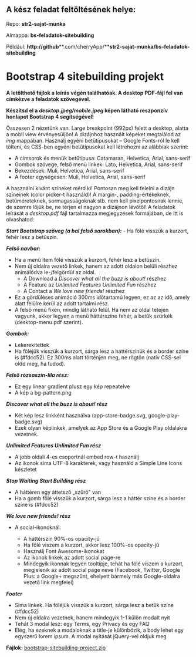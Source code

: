 
## A kész feladat feltöltésének helye:

Repo:  **str2-sajat-munka**

Almappa: **bs-feladatok-sitebuilding**

Például:  **http://github****.com/cherryApp/****str2-sajat-munka/bs-feladatok-sitebuilding**

  

# Bootstrap 4 sitebuilding projekt

**A letölthető fájlok a leírás végén találhatóak. A desktop PDF-fájl fel van címkézve a feladatok szövegével.**

**Készítsd el a  _desktop.jpeg/mobile.jpeg_  képen látható reszponzív honlapot Bootstrap 4 segítségével!**

Összesen 2 nézetünk van. Large breakpoint (992px) felett a desktop, alatta a mobil view érvényesüljön! A dizájnhoz használt képeket megtalálod az  _img_  mappában. Használj egyéni betűtípusokat – Google Fonts-ról le kell tölteni, és CSS-ben egyéni betűtípusokat kell létrehozni az alábbiak szerint:

-   A címsorok és menük betűtípusa: Catamaran, Helvetica, Arial, sans-serif
-   Gombok szövege, felső menü linkek: Lato, Helvetica, Arial, sans-serif
-   Bekezdések: Muli, Helvetica, Arial, sans-serif
-   A footer egységesen: Muli, Helvetica, Arial, sans-serif

A használni kívánt színeket mérd ki! Pontosan meg kell felelni a dizájn színeinek (color picker-t használd)! A margin-, padding-értékeknek, betűméreteknek, sormagasságoknak stb. nem kell pixelpontosnak lennie, de szemre lőjük be, ne térjen el nagyon a dizájnon lévőtől! A feladatok leírását a  _desktop.pdf_  fájl tartalmazza megjegyzések formájában, de itt is olvashatod:

**_Start Bootstrap szöveg (a bal felső sarokban):_**  - Ha fölé visszük a kurzort, fehér lesz a betűszín.

_**Felső navbar:**_

-   Ha a menü item fölé visszük a kurzort, fehér lesz a betűszín.
-   Nem új oldalra vezető linkek, hanem az adott oldalon belüli részhez animálódva le-/felgördül az oldal.
    -   A Download a  _Discover what all the buzz is about!_  részhez
    -   A Feature az  _Unlimited Features Unlimited Fun_  részhez
    -   A Contact a  _We love new friends!_  részhez
-   Ez a gördüléses animáció 300ms időtartamú legyen, ez az az idő, amely alatt felülre kerül az adott tartalmi rész.
-   A felső menü fixen, mindig látható felül. Ha nem az oldal tetején vagyunk, akkor legyen a menü háttérszíne fehér, a betűk szürkék (desktop-menu.pdf szerint).

**_Gombok:_**

-   Lekerekítettek
-   Ha föléjük visszük a kurzort, sárga lesz a háttérszínük és a border színe is (#fdcc52). Ez 300ms alatt történjen meg, ne rögtön (natív CSS-sel oldd meg, ha tudod).

**_Felső rózsaszín-lila rész:_**

-   Ez egy linear gradient plusz egy kép repeatelve
-   A kép a bg-pattern.png

**_Discover what all the buzz is about! rész_**

-   Két kép lesz linkként használva (app-store-badge.svg, google-play-badge.svg)
-   Ezek olyan képlinkek, amelyek az App Store és a Google Play oldalakra vezetnek.

**_Unlimited Features Unlimited Fun rész_**

-   A jobb oldali 4-es csoportnál embed row-t használj
-   Az ikonok sima UTF-8 karakterek, vagy használd a Simple Line Icons készletet

**_Stop Waiting Start Building rész_**

-   A háttéren egy áttetsző „szűrő" van
-   Ha a gomb fölé visszük a kurzort, sárga lesz a háttér színe és a border színe is (#fdcc52)

**_We love new friends! rész_**

-   A social-ikonoknál:
    
    -   A háttérszín 90%-os opacity-jű
    -   Ha fölé viszem a kurzort, akkor lesz 100%-os opacity-jű
    -   Használj Font Awesome-ikonokat
    -   Az ikonok linkek az adott social page-re
    -   Mindegyik ikonnak legyen tooltipje, tehát ha fölé viszem a kurzort, megjelenik az adott social page neve (Facebook, Twitter, Google Plus: a Google+ megszűnt, ehelyett bármely más Google-oldalra vezető link megfelel)

**_Footer_**

-   Sima linkek. Ha föléjük visszük a kurzort, sárga lesz a betűk színe (#fdcc52)
-   Nem új oldalra vezetnek, hanem mindegyik 1-1 külön modalt nyit
-   Tehát 3 modal lesz: egy Terms, egy Privacy és egy FAQ
-   Elég, ha ezeknek a modaloknak a title-je különbözik, a body lehet egy egyszerű lorem ipsum. A modal nyitását jQuery-vel oldjuk meg

**Fájlok:** [bootstrap-sitebuilding-project.zip](https://s3.amazonaws.com/thinkific/file_uploads/219412/attachments/8a4/22d/733/bootstrap-sitebuilding-project.zip)
